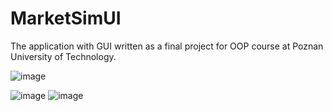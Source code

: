 # MarketSimUI

The application with GUI written as a final project for OOP course at Poznan University of Technology.



![image](https://user-images.githubusercontent.com/75123657/167470285-d33a2179-5fc0-4d5c-88a9-6f5f63b725e0.png)

![image](https://user-images.githubusercontent.com/75123657/167470750-9c3da980-a131-4e79-a7a6-9a107c239a26.png)
![image](https://user-images.githubusercontent.com/75123657/167470767-170720d6-49d7-4d10-b57f-f62db87d8416.png)

